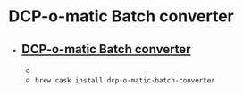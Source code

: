 # DCP-o-matic Batch converter
- [DCP-o-matic Batch converter](https://dcpomatic.com/)
  - 
  - 
  - `brew cask install dcp-o-matic-batch-converter`
